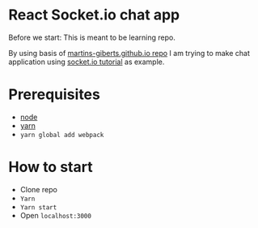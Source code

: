 # React Socket.io chat app
Before we start: This is meant to be learning repo.

By using basis of [martins-giberts.github.io repo](https://github.com/martins-giberts/martins-giberts.github.io) I am trying to make chat application using [socket.io tutorial](https://socket.io/get-started/chat/) as example.

# Prerequisites
- [node](https://nodejs.org/en/)
- [yarn](https://yarnpkg.com/lang/en/)
- `yarn global add webpack`

# How to start
- Clone repo
- `Yarn`
- `Yarn start`
- Open `localhost:3000`
